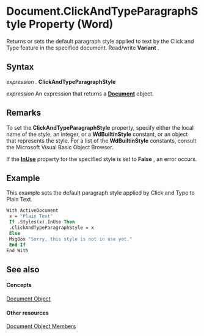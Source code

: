 
# Document.ClickAndTypeParagraphStyle Property (Word)

Returns or sets the default paragraph style applied to text by the Click and Type feature in the specified document. Read/write  **Variant** .


## Syntax

 _expression_ . **ClickAndTypeParagraphStyle**

 _expression_ An expression that returns a **[Document](8d83487a-2345-a036-a916-971c9db5b7fb.md)** object.


## Remarks

To set the  **ClickAndTypeParagraphStyle** property, specify either the local name of the style, an integer, or a **WdBuiltinStyle** constant, or an object that represents the style. For a list of the **WdBuiltinStyle** constants, consult the Microsoft Visual Basic Object Browser.

If the  **[InUse](6fbba751-f549-4175-6c1a-ec1f9abb478a.md)** property for the specified style is set to **False** , an error occurs.


## Example

This example sets the default paragraph style applied by Click and Type to Plain Text.


```vb
With ActiveDocument 
 x = "Plain Text" 
 If .Styles(x).InUse Then 
 .ClickAndTypeParagraphStyle = x 
 Else 
 MsgBox "Sorry, this style is not in use yet." 
 End If 
End With
```


## See also


#### Concepts


[Document Object](8d83487a-2345-a036-a916-971c9db5b7fb.md)
#### Other resources


[Document Object Members](fc9ab457-0888-f917-3d52-387168ac23b9.md)
